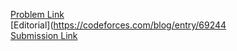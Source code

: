 [Problem Link](https://codeforces.com/contest/1204/problem/D2)   
[Editorial](https://codeforces.com/blog/entry/69244   
[Submission Link](https://codeforces.com/contest/1204/submission/59446128)    

